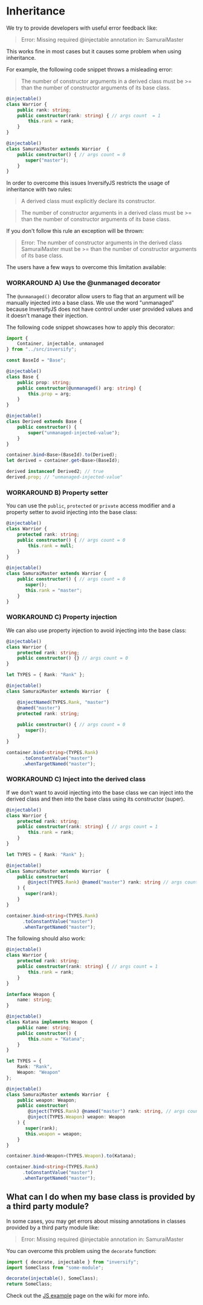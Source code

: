 # Inheritance

We try to provide developers with useful error feedback like:

> Error: Missing required @injectable annotation in: SamuraiMaster

This works fine in most cases but it causes some problem when using inheritance. 

For example, the following code snippet throws a misleading error:

> The number of constructor arguments in a derived class must be >= than the number of constructor arguments of its base class.

```ts
@injectable()
class Warrior {
    public rank: string;
    public constructor(rank: string) { // args count  = 1
        this.rank = rank;
    }
}

@injectable()
class SamuraiMaster extends Warrior  {
    public constructor() { // args count = 0
       super("master");
    }
}
```

In order to overcome this issues InversifyJS restricts the usage of inheritance with two rules:

> A derived class must explicitly declare its constructor.

> The number of constructor arguments in a derived class must be >= than the number of constructor arguments of its base class.

If you don't follow this rule an exception will be thrown:

> Error: The number of constructor arguments in the derived class SamuraiMaster must be >= than the number of constructor arguments of its base class.

The users have a few ways to overcome this limitation available:

### WORKAROUND A) Use the @unmanaged decorator 
The `@unmanaged()` decorator allow users to flag that an argument will
be manually injected into a base class. We use the word "unmanaged" 
because InversifyJS does not have control under user provided values 
and it doesn't manage their injection.

The following code snippet showcases how to apply this decorator:

```ts
import { 
    Container, injectable, unmanaged 
} from "../src/inversify";

const BaseId = "Base";

@injectable()
class Base {
    public prop: string;
    public constructor(@unmanaged() arg: string) {
        this.prop = arg;
    }
}

@injectable()
class Derived extends Base {
    public constructor() {
        super("unmanaged-injected-value");
    }
}

container.bind<Base>(BaseId).to(Derived);
let derived = container.get<Base>(BaseId);

derived instanceof Derived2; // true
derived.prop; // "unmanaged-injected-value"
```

### WORKAROUND B) Property setter

You can use the `public`, `protected` or `private` access modifier and a 
property setter to avoid injecting into the base class:

```ts
@injectable()
class Warrior {
    protected rank: string;
    public constructor() { // args count = 0
        this.rank = null;
    }
}

@injectable()
class SamuraiMaster extends Warrior {
    public constructor() { // args count = 0
       super();
	   this.rank = "master";
    }
}
```

### WORKAROUND C) Property injection

We can also use property injection to avoid injecting into the base class:

```ts
@injectable()
class Warrior {
    protected rank: string;
    public constructor() {} // args count = 0
}

let TYPES = { Rank: "Rank" };

@injectable()
class SamuraiMaster extends Warrior  {

    @injectNamed(TYPES.Rank, "master")
    @named("master")
    protected rank: string;
	
    public constructor() { // args count = 0
       super();
    }
}

container.bind<string>(TYPES.Rank)
      .toConstantValue("master")
	  .whenTargetNamed("master");
```

### WORKAROUND C) Inject into the derived class

If we don't want to avoid injecting into the base class we can 
inject into the derived class and then into the base class using 
its constructor (super).

```ts
@injectable()
class Warrior {
    protected rank: string;
    public constructor(rank: string) { // args count = 1
        this.rank = rank;
    }
}

let TYPES = { Rank: "Rank" };

@injectable()
class SamuraiMaster extends Warrior  {
    public constructor(
		@inject(TYPES.Rank) @named("master") rank: string // args count = 1
	) {
       super(rank);
    }
}

container.bind<string>(TYPES.Rank)
      .toConstantValue("master")
	  .whenTargetNamed("master");
```

The following should also work:

```ts
@injectable()
class Warrior {
    protected rank: string;
    public constructor(rank: string) { // args count = 1
        this.rank = rank;
    }
}

interface Weapon {
	name: string;
}

@injectable()
class Katana implements Weapon {
	public name: string;
	public constructor() {
		this.name = "Katana";
	}
}

let TYPES = { 
    Rank: "Rank",
    Weapon: "Weapon"
};

@injectable()
class SamuraiMaster extends Warrior  {
	public weapon: Weapon;
    public constructor(
		@inject(TYPES.Rank) @named("master") rank: string, // args count = 2
		@inject(TYPES.Weapon) weapon: Weapon
	) {
       super(rank);
	   this.weapon = weapon;
    }
}

container.bind<Weapon>(TYPES.Weapon).to(Katana);

container.bind<string>(TYPES.Rank)
      .toConstantValue("master")
      .whenTargetNamed("master");

```

## What can I do when my base class is provided by a third party module?
In some cases, you may get errors about missing annotations in classes 
provided by a third party module like:

> Error: Missing required @injectable annotation in: SamuraiMaster

You can overcome this problem using the `decorate` function:

```ts
import { decorate, injectable } from "inversify";
import SomeClass from "some-module";

decorate(injectable(), SomeClass);
return SomeClass;
```

Check out the [JS example](https://github.com/inversify/InversifyJS/blob/master/wiki/basic_js_example.md)
page on the wiki for more info.
